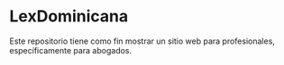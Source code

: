 # LexDominicana
Este repositorio tiene como fin mostrar un sitio web para profesionales, específicamente para abogados.

